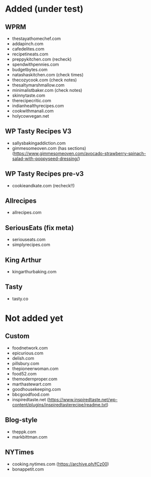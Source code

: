 # Added (under test)

## WPRM
- thestayathomechef.com
- addapinch.com
- cafedelites.com
- recipetineats.com
- preppykitchen.com (recheck)
- spendwithpennies.com
- budgetbytes.com
- natashaskitchen.com (check times)
- thecozycook.com (check notes)
- thesaltymarshmallow.com
- minimalistbaker.com (check notes)
- skinnytaste.com
- therecipecritic.com
- indianhealthyrecipes.com
- cookwithmanali.com
- holycowvegan.net

## WP Tasty Recipes V3
- sallysbakingaddiction.com
- gimmesomeoven.com (has sections) (https://www.gimmesomeoven.com/avocado-strawberry-spinach-salad-with-poppyseed-dressing/)

## WP Tasty Recipes pre-v3
- cookieandkate.com (recheck!!)

## Allrecipes
- allrecipes.com

## SeriousEats (fix meta)
- seriouseats.com
- simplyrecipes.com

## King Arthur
- kingarthurbaking.com

## Tasty
- tasty.co

# Not added yet

## Custom
- foodnetwork.com
- epicurious.com
- delish.com
- pillsbury.com
- thepioneerwoman.com
- food52.com
- themodernproper.com
- marthastewart.com
- goodhousekeeping.com
- bbcgoodfood.com
- inspiredtaste.net (https://www.inspiredtaste.net/wp-content/plugins/inspiredtasterecipe/readme.txt)

## Blog-style
- theppk.com
- markbittman.com

## NYTimes
- cooking.nytimes.com (https://archive.ph/fCz00)
- bonappetit.com

